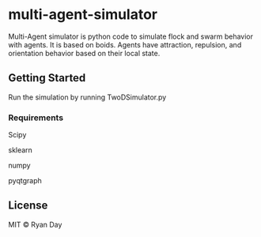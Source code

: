 # multi-agent-simulator
Multi-Agent simulator is python code to simulate flock and swarm behavior with agents.
It is based on boids.
Agents have attraction, repulsion, and orientation behavior based on their local state.

## Getting Started

Run the simulation by running TwoDSimulator.py

### Requirements
Scipy

sklearn

numpy

pyqtgraph

## License

MIT © Ryan Day
